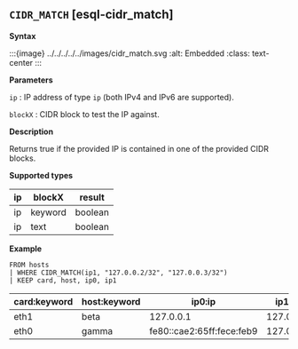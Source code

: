 ## `CIDR_MATCH` [esql-cidr_match]

**Syntax**

:::{image} ../../../../../images/cidr_match.svg
:alt: Embedded
:class: text-center
:::

**Parameters**

`ip`
:   IP address of type `ip` (both IPv4 and IPv6 are supported).

`blockX`
:   CIDR block to test the IP against.

**Description**

Returns true if the provided IP is contained in one of the provided CIDR blocks.

**Supported types**

| ip | blockX | result |
| --- | --- | --- |
| ip | keyword | boolean |
| ip | text | boolean |

**Example**

```esql
FROM hosts
| WHERE CIDR_MATCH(ip1, "127.0.0.2/32", "127.0.0.3/32")
| KEEP card, host, ip0, ip1
```

| card:keyword | host:keyword | ip0:ip | ip1:ip |
| --- | --- | --- | --- |
| eth1 | beta | 127.0.0.1 | 127.0.0.2 |
| eth0 | gamma | fe80::cae2:65ff:fece:feb9 | 127.0.0.3 |



